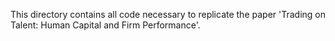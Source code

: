 This directory contains all code necessary to replicate the paper 'Trading on Talent: Human Capital and Firm Performance'.
